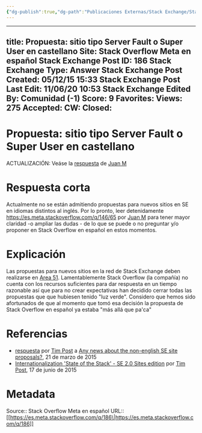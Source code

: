 ```yaml
---
{"dg-publish":true,"dg-path":"Publicaciones Externas/Stack Exchange/Stack Overflow en español/Stack Overflow en español Meta/es.meta.stackoverflow.com-186.md","permalink":"/publicaciones-externas/stack-exchange/stack-overflow-en-espanol/stack-overflow-en-espanol-meta/es-meta-stackoverflow-com-186/","hide":true,"noteIcon":"\"0\"","created":"2024-04-03T12:49:10.763-06:00","updated":"2024-04-05T16:43:58.334-06:00"}
---
```


---
title: Propuesta: sitio tipo Server Fault o Super User en castellano
Site: Stack Overflow Meta en español
Stack Exchange Post ID: 186
Stack Exchange Type: Answer
Stack Exchange Post Created: 05/12/15 15:33
Stack Exchange Post Last Edit: 11/06/20 10:53
Stack Exchange Edited By: Comunidad (-1)
Score: 9
Favorites: 
Views: 275
Accepted: 
CW: 
Closed: 
---
# Propuesta: sitio tipo Server Fault o Super User en castellano

ACTUALIZACIÓN: Veáse la [respuesta](https://es.meta.stackoverflow.com/a/211/65) de [Juan M](https://es.meta.stackoverflow.com/users/4/juan-m)

# Respuesta corta
Actualmente no se están admitiendo propuestas para nuevos sitios en SE en idiomas distintos al inglés. Por lo pronto, leer detenidamente https://es.meta.stackoverflow.com/q/146/65 por [Juan M](https://es.meta.stackoverflow.com/users/4/juan-m) para tener mayor claridad -o ampliar las dudas - de lo que se puede o no preguntar y/o proponer en Stack Overflow en español en estos momentos.

# Explicación
Las propuestas para nuevos sitios en la red de Stack Exchange deben realizarse en [Area 51](http://area51.stackexchange.com/). Lamentablemente Stack Overflow (la compañía) no cuenta con los recursos suficientes para dar respuesta en un tiempo razonable así que para no crear expectativas han decidido cerrar todas las propuestas que que hubiesen tenido "luz verde". Considero que hemos sido afortunados de que al momento que tomó esa decisión la propuesta de Stack Overflow en español ya estaba "más allá que pa'ca"

# Referencias

 - [respuesta](https://area51.meta.stackexchange.com/a/20138/133145)
   por [Tim
   Post](https://area51.meta.stackexchange.com/users/202/tim-post) a
   [Any news about the non-english SE site
   proposals?](https://area51.meta.stackexchange.com/q/19351/133145),
   21 de marzo de 2015
 - [Internationalization 'State of the Stack' - SE 2.0 Sites
   edition](https://area51.meta.stackexchange.com/questions/20988/internationalization-state-of-the-stack-se-2-0-sites-edition)
   por [Tim
   Post](https://area51.meta.stackexchange.com/users/202/tim-post), 17
   de junio de 2015

# Metadata
Source:: Stack Overflow Meta en español
URL:: [[https://es.meta.stackoverflow.com/q/186\|https://es.meta.stackoverflow.com/q/186]]

